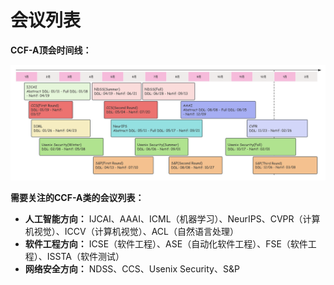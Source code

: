# 会议列表

**CCF-A顶会时间线：**

![confDDLv1](./confDDLv3.png)



**需要关注的CCF-A类的会议列表：**

- **人工智能方向：** IJCAI、AAAI、ICML（机器学习）、NeurIPS、CVPR（计算机视觉）、ICCV（计算机视觉）、ACL（自然语言处理）
- **软件工程方向：** ICSE（软件工程）、ASE（自动化软件工程）、FSE（软件工程）、ISSTA（软件测试）
- **网络安全方向：** NDSS、CCS、Usenix Security、S&P

